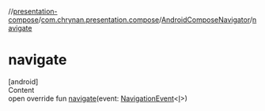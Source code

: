 //[presentation-compose](../../../index.md)/[com.chrynan.presentation.compose](../index.md)/[AndroidComposeNavigator](index.md)/[navigate](navigate.md)



# navigate  
[android]  
Content  
open override fun [navigate](navigate.md)(event: [NavigationEvent](../../../../presentation-core/presentation-core/com.chrynan.presentation/-navigation-event/index.md)<[I](index.md)>)  




